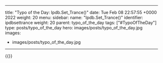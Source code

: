 
---
title: "Typo of the Day: Ipdb.Set_Trance()"
date: Tue Feb 08 22:57:55 +0000 2022
weight: 20
menu:
  sidebar:
    name: "Ipdb.Set_Trance()"
    identifier: ipdbsettrance
    weight: 20
    parent: typo_of_the_day
tags: ["#TypoOfTheDay"]
type: posts/typo_of_the_day
hero: images/posts/typo_of_the_day.jpg
images:
- images/posts/typo_of_the_day.jpg
---


{{<tweet user="mariatta" id="1491184547773378562">}}

